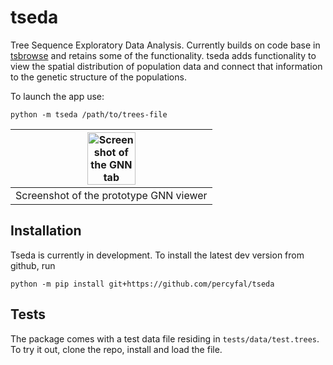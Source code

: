 # tseda

Tree Sequence Exploratory Data Analysis. Currently builds on code base
in [tsbrowse](https://github.com/tskit-dev/tsbrowse) and retains some
of the functionality. tseda adds functionality to view the spatial
distribution of population data and connect that information to the
genetic structure of the populations.

To launch the app use:

`python -m tseda /path/to/trees-file`


| <img src="./static/GNN-screenshot.jpg" width="50%" alt="Screenshot of the GNN tab"> |
|:--:| 
| Screenshot of the prototype GNN viewer |

## Installation

Tseda is currently in development. To install the latest dev version
from github, run

```
python -m pip install git+https://github.com/percyfal/tseda
```

## Tests

The package comes with a test data file residing in
`tests/data/test.trees`. To try it out, clone the repo, install and
load the file.
